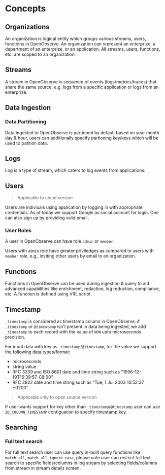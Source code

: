 # Concepts

## Organizations

An organization is logical entity which groups various streams, users, functions in OpenObserve. An organization can represent an enterprize, a department of an enterprize, or an application. All streams, users, functions, etc. are scoped to an organization.

## Streams

A stream in OpenObserve is sequence of events (logs/metrics/traces) that share the same source, e.g. logs from a specific application or logs from an enterprize.

## Data Ingestion

### Data Partitioning

Data ingested to OpenObserve is partioned by default based on year month day & hour, users can additionally specify partioning key/keys which will be used to patition data. 

## Logs

Log is a type of stream, which caters to log events from applications.

## Users

> Applicable to cloud version

Users are indiviuals using application by logging in with appropriate credentials. As of today we support Google as social account for login. One can also sign up by providing valid email. 

### User Roles

A user in OpenObserve can have role `admin` or `member`.

Users with `admin` role have greater priviledges as compared to users with `member` role, e.g., inviting other users by email to an organization.

## Functions

Functions in OpenObserve can be used during ingestion & query to aid advanced capabilities like enrichment, redaction, log reduction, compliance, etc. A function is defined using VRL script.

## Timestamp

`_timestamp` is considered as timestamp column in OpenObserve, if `_timestamp` or `@timestamp` isn't present in data being ingested, we add `_timestamp` to each record with the value of `NOW` upto microseconds precision.

For input data with key as `_timestamp`/`@timestamp`, for the value we support the following data types/format:

- microseconds
- string value
- RFC 3339 and ISO 8601 date and time string such as "1996-12-19T16:39:57-08:00"
- RFC 2822 date and time string such as "Tue, 1 Jul 2003 10:52:37 +0200"

> Applicable only to open source version

If user wants support for key other than `_timestamp`/`@timestamp` user can use `ZO_COLUMN_TIMESTAMP` configuation to specify timestamp key.

## Searching

### Full text search

For full text search user can use query in-built query functions like `match_all`, `match_all_ignore_case`, please note user can restrict full text search to specific fields/columns in log stream by selecting fields/columns from stream in stream details screen.
